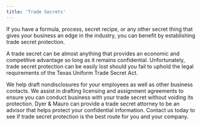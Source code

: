 ```yaml
---
title: 'Trade Secrets'
---
```


If you have a formula, process, secret recipe, or any other secret thing that gives your business an edge in the industry, you can benefit by establishing trade secret protection.

A trade secret can be almost anything that provides an economic and competitive advantage so long as it remains confidential. Unfortunately, trade secret protection can be easily lost should you fail to uphold the legal requirements of the Texas Uniform Trade Secret Act.

We help draft nondisclosures for your employees as well as other business contacts. We assist in drafting licensing and assignment agreements to ensure you can conduct business with your trade secret without voiding its protection. Dyer & Mauro can provide a trade secret attorney to be an advisor that helps protect your confidential information. Contact us today to see if trade secret protection is the best route for you and your company.
